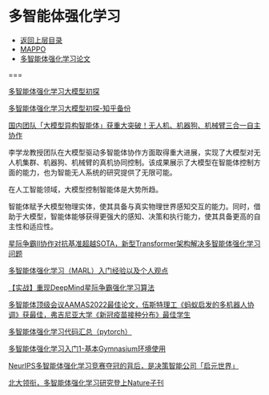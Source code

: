 # 多智能体强化学习

- [返回上层目录](../advanced-theme.md)
- [MAPPO](mappo/mappo.md)
- [多智能体强化学习论文](paper/paper.md)

===







[多智能体强化学习大模型初探](https://mp.weixin.qq.com/s/C_bNa42FdR5xLRcbSLXSCg)

[多智能体强化学习大模型初探-知乎备份](https://zhuanlan.zhihu.com/p/660794690)



[国内团队「大模型异构智能体」获重大突破！无人机、机器狗、机械臂三合一自主协作](https://news.sohu.com/a/709903777_473283)

李学龙教授团队在大模型驱动多智能体协作方面取得重大进展，实现了大模型对无人机集群、机器狗、机械臂的真机协同控制。该成果展示了大模型在智能体控制方面的能力，也为智能无人系统的研究提供了无限可能。

在人工智能领域，大模型控制智能体是大势所趋。

智能体赋予大模型物理实体，使其具备与真实物理世界感知交互的能力。同时，借助于大模型，智能体能够获得更强大的感知、决策和执行能力，使其具备更高的自主性和适应性。



[星际争霸II协作对抗基准超越SOTA，新型Transformer架构解决多智能体强化学习问题](https://www.thepaper.cn/newsDetail_forward_18394967)



[多智能体强化学习（MARL）入门经验以及个人观点](https://zhuanlan.zhihu.com/p/587993058)





[【实战】重现DeepMind星际争霸强化学习算法](http://www.manongjc.com/detail/50-njavhlqkevwmaoz.html)



[多智能体顶级会议AAMAS2022最佳论文，伍斯特理工《蚂蚁启发的多机器人协调》获最佳，弗吉尼亚大学《新冠疫苗接种分布》最佳学生](https://mp.weixin.qq.com/s/f7G15d2vFt70z_XuY-GHtQ)



[多智能体强化学习代码汇总（pytorch）](https://zhuanlan.zhihu.com/p/541151047)



[多智能体强化学习入门1-基本Gymnasium环境使用](https://zhuanlan.zhihu.com/p/687793372)





[NeurIPS多智能体强化学习竞赛夺冠的背后，是决策智能公司「启元世界」](https://baijiahao.baidu.com/s?id=1629326099833693372)

[北大领衔，多智能体强化学习研究登上Nature子刊](https://baijiahao.baidu.com/s?id=1809415140290538813)
